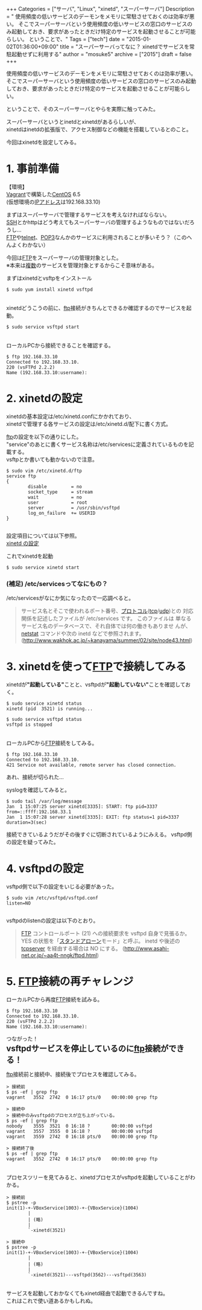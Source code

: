 +++
Categories = ["サーバ", "Linux", "xinetd", "スーパーサーバ"]
Description = " 使用頻度の低いサービスのデーモンをメモリに常駐させておくのは効率が悪い。 そこでスーパーサーバという使用頻度の低いサービスの窓口のサービスのみ起動しておき、要求があったときだけ特定のサービスを起動させることが可能らしい。  ということで、"
Tags = ["tech"]
date = "2015-01-02T01:36:00+09:00"
title = "スーパーサーバってなに？ xinetdでサービスを常駐起動せずに利用する"
author = "mosuke5"
archive = ["2015"]
draft = false
+++

<body>
<p>使用頻度の低いサービスのデーモンをメモリに常駐させておくのは効率が悪い。<br>
そこでスーパーサーバという使用頻度の低いサービスの窓口のサービスのみ起動しておき、要求があったときだけ特定のサービスを起動させることが可能らしい。</p>

<p>ということで、そのスーパーサーバとやらを実際に触ってみた。</p>

<p>スーパーサーバというとinetdとxinetdがあるらしいが、<br>
xinetdはinetdの拡張版で、アクセス制御などの機能を搭載しているとのこと。</p>

<p>今回はxinetdを設定してみる。</p>

<h1>1. 事前準備</h1>

<p>【環境】<br>
<a class="keyword" href="http://d.hatena.ne.jp/keyword/Vagrant">Vagrant</a>で構築した<a class="keyword" href="http://d.hatena.ne.jp/keyword/CentOS">CentOS</a> 6.5<br>
(仮想環境の<a class="keyword" href="http://d.hatena.ne.jp/keyword/IP%A5%A2%A5%C9%A5%EC%A5%B9">IPアドレス</a>は192.168.33.10)</p>

<p>まずはスーパーサーバで管理するサービスを考えなければならない。<br>
<a class="keyword" href="http://d.hatena.ne.jp/keyword/SSH">SSH</a>とかhttpはどう考えてもスーパーサーバの管理するようなものではないだろうし…<br>
<a class="keyword" href="http://d.hatena.ne.jp/keyword/FTP">FTP</a>や<a class="keyword" href="http://d.hatena.ne.jp/keyword/telnet">telnet</a>、<a class="keyword" href="http://d.hatena.ne.jp/keyword/POP3">POP3</a>なんかのサービスに利用されることが多いそう？（このへんよくわかない）</p>

<p>今回は<a class="keyword" href="http://d.hatena.ne.jp/keyword/FTP">FTP</a>をスーパーサーバの管理対象とした。<br>
※本来は<a class="keyword" href="http://d.hatena.ne.jp/keyword/%CA%A3%BF%F4">複数</a>のサービスを管理対象とするからこそ意味がある。</p>

<p>まずはxinetdとvsftpをインストール</p>

```
$ sudo yum install xinetd vsftpd 
```


<p><br>
xinetdどうこうの前に、<a class="keyword" href="http://d.hatena.ne.jp/keyword/ftp">ftp</a>接続がきちんとできるか確認するのでサービスを起動。</p>

```
$ sudo service vsftpd start 
```


<p><br>
ローカルPCから接続できることを確認する。</p>

```
$ ftp 192.168.33.10
Connected to 192.168.33.10.
220 (vsFTPd 2.2.2)
Name (192.168.33.10:username): 
```


<h1>2. xinetdの設定</h1>

<p>xinetdの基本設定は/etc/xinetd.confにかかれており、<br>
xinetdで管理する各サービスの設定は/etc/xinetd.d/配下に書く方式。</p>

<p><a class="keyword" href="http://d.hatena.ne.jp/keyword/ftp">ftp</a>の設定を以下の通りにした。<br>
"service"のあとに書くサービス名称は/etc/servicesに定義されているものを記載する。<br>
vsftpとか書いても動かないので注意。</p>

```
$ sudo vim /etc/xinetd.d/ftp
service ftp
{
        disable         = no
        socket_type     = stream
        wait            = no
        user            = root
        server          = /usr/sbin/vsftpd
        log_on_failure  += USERID
}
 
```


<p>設定項目については以下参照。<br>
<a href="https://www.express.nec.co.jp/linux/distributions/knowledge/network/xinetd.html">xinetd の設定</a></p>

<p>これでxinetdを起動</p>

```
$ sudo service xinetd start 
```


<h3>(補足) /etc/servicesってなにもの？</h3>

<p>/etc/servicesがなにか気になったので一応調べると。</p>

<blockquote><p>サービス名とそこで使われるポート番号、<a class="keyword" href="http://d.hatena.ne.jp/keyword/%A5%D7%A5%ED%A5%C8%A5%B3%A5%EB">プロトコル</a>(<a class="keyword" href="http://d.hatena.ne.jp/keyword/tcp">tcp</a>/<a class="keyword" href="http://d.hatena.ne.jp/keyword/udp">udp</a>)との 対応関係を記述したファイルが /etc/services です。
このファイルは 単なるサービス名のデータベースで、それ自体では何の働きもありませ んが、<a class="keyword" href="http://d.hatena.ne.jp/keyword/netstat">netstat</a> コマンドや次の inetd などで参照されます。
(<a href="http://www.wakhok.ac.jp/~kanayama/summer/02/site/node43.html">http://www.wakhok.ac.jp/~kanayama/summer/02/site/node43.html</a>)</p></blockquote>

<h1>3. xinetdを使って<a class="keyword" href="http://d.hatena.ne.jp/keyword/FTP">FTP</a>で接続してみる</h1>

<p>xinetdが<b>"起動している"</b>ことと、vsftpdが<b>"起動していない"</b>ことを確認しておく。</p>

```
$ sudo service xinetd status
xinetd (pid  3521) is running...

$ sudo service vsftpd status
vsftpd is stopped 
```


<p><br>
ローカルPCから<a class="keyword" href="http://d.hatena.ne.jp/keyword/FTP">FTP</a>接続をしてみる。</p>

```
$ ftp 192.168.33.10
Connected to 192.168.33.10.
421 Service not available, remote server has closed connection. 
```


<p>あれ、接続が切られた…</p>

<p>syslogを確認してみると。</p>

```
$ sudo tail /var/log/message
Jan  1 15:07:25 server xinetd[3335]: START: ftp pid=3337 from=::ffff:192.168.33.1
Jan  1 15:07:28 server xinetd[3335]: EXIT: ftp status=1 pid=3337 duration=3(sec) 
```


<p>接続できているようだがその後すぐに切断されているようにみえる。
vsftpd側の設定を疑ってみた。</p>

<h1>4. vsftpdの設定</h1>

<p>vsftpd側で以下の設定をいじる必要があった。</p>

```
$ sudo vim /etc/vsftpd/vsftpd.conf
listen=NO
 
```


<p>vsftpdのlistenの設定は以下のとおり。</p>

<blockquote><p><a class="keyword" href="http://d.hatena.ne.jp/keyword/FTP">FTP</a> コントロールポート (21) への接続要求を vsftpd 自身で見張るか。
YES の状態を「<a class="keyword" href="http://d.hatena.ne.jp/keyword/%A5%B9%A5%BF%A5%F3%A5%C9%A5%A2%A5%ED%A1%BC%A5%F3">スタンドアローン</a>モード」と呼ぶ。
inetd や後述の <a class="keyword" href="http://d.hatena.ne.jp/keyword/tcpserver">tcpserver</a> を経由する場合は NO にする。
(<a href="http://www.asahi-net.or.jp/~aa4t-nngk/ftpd.html">http://www.asahi-net.or.jp/~aa4t-nngk/ftpd.html</a>)</p></blockquote>

<h1>5. <a class="keyword" href="http://d.hatena.ne.jp/keyword/FTP">FTP</a>接続の再チャレンジ</h1>

<p>ローカルPCから再度<a class="keyword" href="http://d.hatena.ne.jp/keyword/FTP">FTP</a>接続を試みる。</p>

```
$ ftp 192.168.33.10
Connected to 192.168.33.10.
220 (vsFTPd 2.2.2)
Name (192.168.33.10:username): 
```


<p>つながった！<br>
<span style="font-size: 150%"><b>vsftpdサービスを停止しているのに<a class="keyword" href="http://d.hatena.ne.jp/keyword/ftp">ftp</a>接続ができる！</b></span></p>

<p><a class="keyword" href="http://d.hatena.ne.jp/keyword/ftp">ftp</a>接続前と接続中、接続後でプロセスを確認してみる。</p>

```
> 接続前
$ ps -ef | grep ftp
vagrant   3552  2742  0 16:17 pts/0    00:00:00 grep ftp

> 接続中
> 接続中のみvsftpdのプロセスが立ち上がっている。
$ ps -ef | grep ftp
nobody    3555  3521  0 16:18 ?        00:00:00 vsftpd
vagrant   3557  3555  0 16:18 ?        00:00:00 vsftpd
vagrant   3559  2742  0 16:18 pts/0    00:00:00 grep ftp

> 接続終了後
$ ps -ef | grep ftp
vagrant   3552  2742  0 16:17 pts/0    00:00:00 grep ftp 
```


<p><br>
プロセスツリーを見てみると、xinetdプロセスがvsftpdを起動していることがわかる。</p>

```
> 接続前
$ pstree -p
init(1)-+-VBoxService(1003)-+-{VBoxService}(1004)
        |
        | (略)
        |
        `-xinetd(3521)

> 接続中
$ pstree -p
init(1)-+-VBoxService(1003)-+-{VBoxService}(1004)
        |
        | (略)
        |
        `-xinetd(3521)---vsftpd(3562)---vsftpd(3563) 
```


<p><br>
サービスを起動しておかなくてもxinetd経由で起動できるんですね。<br>
これはこれで使い道あるかもしれぬ。</p>
</body>
